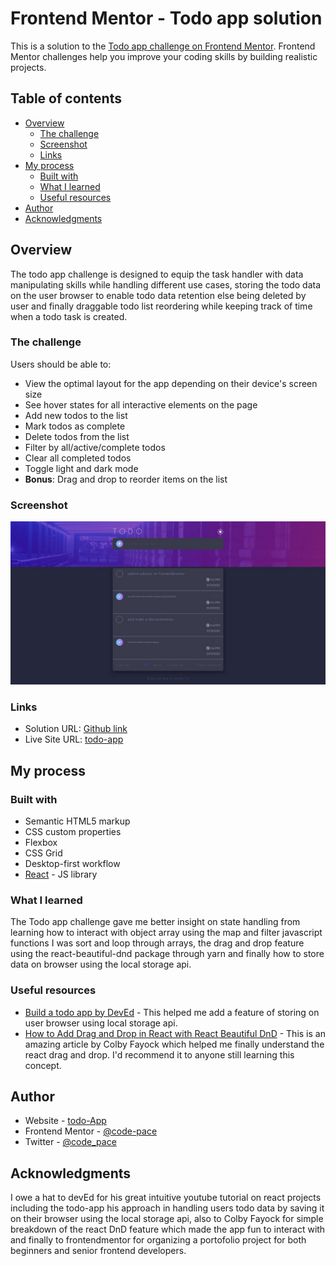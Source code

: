 # Frontend Mentor - Todo app solution

This is a solution to the [Todo app challenge on Frontend Mentor](https://www.frontendmentor.io/challenges/todo-app-Su1_KokOW). Frontend Mentor challenges help you improve your coding skills by building realistic projects. 

## Table of contents

- [Overview](#overview)
  - [The challenge](#the-challenge)
  - [Screenshot](#screenshot)
  - [Links](#links)
- [My process](#my-process)
  - [Built with](#built-with)
  - [What I learned](#what-i-learned)
  - [Useful resources](#useful-resources)
- [Author](#author)
- [Acknowledgments](#acknowledgments)


## Overview

The todo app challenge is designed to equip the task handler with data manipulating skills while handling different use cases, storing the todo data on the user browser to enable todo data retention else being deleted by user and finally draggable todo list reordering while keeping track of time when a todo task is created.

### The challenge

Users should be able to:

- View the optimal layout for the app depending on their device's screen size
- See hover states for all interactive elements on the page
- Add new todos to the list
- Mark todos as complete
- Delete todos from the list
- Filter by all/active/complete todos
- Clear all completed todos
- Toggle light and dark mode
- **Bonus**: Drag and drop to reorder items on the list

### Screenshot

![](./src/images/TodoAppScreenshot.jpeg)


### Links

- Solution URL: [Github link](https://github.com/code-pace/todo-app)
- Live Site URL: [todo-app](https://github.com/code-pace/todo-app)

## My process

### Built with

- Semantic HTML5 markup
- CSS custom properties
- Flexbox
- CSS Grid
- Desktop-first workflow
- [React](https://reactjs.org/) - JS library


### What I learned

The Todo app challenge gave me better insight on state handling from learning how to interact with object array using the map and filter javascript functions I was sort and loop through arrays, the drag and drop feature using the react-beautiful-dnd package through yarn and finally how to store data on browser using the local storage api.

### Useful resources

- [Build a todo app by DevEd](https://www.youtube.com/watch?v=pCA4qpQDZD8&t=4671s) - This helped me add a feature of storing on user browser using local storage api.
- [How to Add Drag and Drop in React with React Beautiful DnD](https://www.freecodecamp.org/news/how-to-add-drag-and-drop-in-react-with-react-beautiful-dnd/?__cf_chl_captcha_tk__=pmd_j3B3PFoA6LKBjy5mf73zfGrAZaUd5v.mNmPj101pPeE-1632350181-0-gqNtZGzNAxCjcnBszQf9) - This is an amazing article by Colby Fayock which helped me finally understand the react drag and drop. I'd recommend it to anyone still learning this concept.


## Author

- Website - [todo-App](https://code-pace.github.io/todo-app/)
- Frontend Mentor - [@code-pace](https://www.frontendmentor.io/profile/code-pace)
- Twitter - [@code_pace](https://www.twitter.com/code_pace)


## Acknowledgments

I owe a hat to devEd for his great intuitive youtube tutorial on react projects including the todo-app his approach in handling users todo data by saving it on their browser using the local storage api, also to Colby Fayock for simple breakdown of the react DnD feature which made the app fun to interact with and finally to frontendmentor for organizing a portofolio project for both beginners and senior frontend developers.

